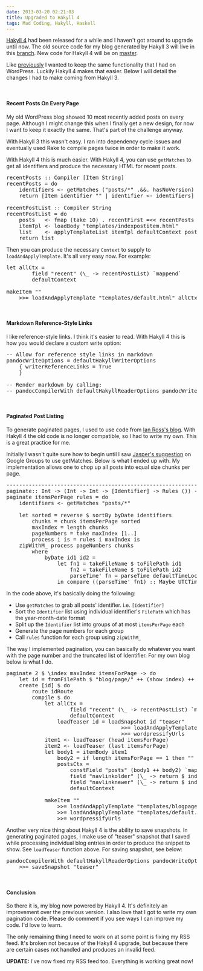 ```yaml
---
date: 2013-03-20 02:21:03
title: Upgraded to Hakyll 4
tags: Mad Coding, Hakyll, Haskell
---
```

[Hakyll 4][3] had been released for a while and I haven't got around to upgrade
until now. The old source code for my blog generated by Hakyll 3 will live in
this [branch][1]. New code for Hakyll 4 will be on [master][2].

Like [previously][4] I wanted to keep the same functionality that I had on
WordPress. Luckily Hakyll 4 makes that easier. Below I will detail the changes I
had to make coming from Hakyll 3.

<br>

#### Recent Posts On Every Page

My old WordPress blog showed 10 most recently added posts on every page.
Although I might change this when I finally get a new design, for now I want to
keep it exactly the same. That's part of the challenge anyway.

With Hakyll 3 this wasn't easy. I ran into dependency cycle issues and eventually
used Rake to compile pages twice in order to make it work.

With Hakyll 4 this is much easier. With Hakyll 4, you can use `getMatches` to
get all identifiers and produce the necessary HTML for recent posts.

<pre class="brush:c">
recentPosts :: Compiler [Item String]
recentPosts = do
    identifiers <- getMatches ("posts/*" .&&. hasNoVersion)
    return [Item identifier "" | identifier <- identifiers]

recentPostList :: Compiler String
recentPostList = do
    posts   <- fmap (take 10) . recentFirst =<< recentPosts
    itemTpl <- loadBody "templates/indexpostitem.html"
    list    <- applyTemplateList itemTpl defaultContext posts
    return list
</pre>

Then you can produce the necessary `Context` to supply to
`loadAndApplyTemplate`. It's all very easy now. For example:

<pre class="brush:c">
let allCtx =
        field "recent" (\_ -> recentPostList) `mappend`
        defaultContext

makeItem ""
    >>= loadAndApplyTemplate "templates/default.html" allCtx
</pre>

<br>

#### Markdown Reference-Style Links

I like reference-style links. I think it's easier to read. With Hakyll 4 this
is how you would declare a custom write option:

<pre class="brush:haskell">
-- Allow for reference style links in markdown
pandocWriteOptions = defaultHakyllWriterOptions
    { writerReferenceLinks = True
    }

-- Render markdown by calling:
-- pandocCompilerWith defaultHakyllReaderOptions pandocWriteOptions
</pre>

<br>

#### Paginated Post Listing

To generate paginated pages, I used to use code from [Ian Ross's blog][5]. With
Hakyll 4 the old code is no longer compatible, so I had to write my own. This is
a great practice for me.

Initially I wasn't quite sure how to begin until I saw [Jasper's suggestion][6]
on Google Groups to use getMatches. Below is what I ended up with. My
implementation allows one to chop up all posts into equal size chunks per page.

<pre class="brush:c">
--------------------------------------------------------------------------------
paginate:: Int -> (Int -> Int -> [Identifier] -> Rules ()) -> Rules ()
paginate itemsPerPage rules = do
    identifiers <- getMatches "posts/*"

    let sorted = reverse $ sortBy byDate identifiers
        chunks = chunk itemsPerPage sorted
        maxIndex = length chunks
        pageNumbers = take maxIndex [1..]
        process i is = rules i maxIndex is
    zipWithM_ process pageNumbers chunks
        where
            byDate id1 id2 =
                let fn1 = takeFileName $ toFilePath id1
                    fn2 = takeFileName $ toFilePath id2
                    parseTime' fn = parseTime defaultTimeLocale "%Y-%m-%d" $ intercalate "-" $ take 3 $ splitAll "-" fn
                in compare ((parseTime' fn1) :: Maybe UTCTime) ((parseTime' fn2) :: Maybe UTCTime)
</pre>

In the code above, it's basically doing the following:

- Use `getMatches` to grab all posts' identifier. i.e. `[Identifier]`
- Sort the `Identifier` list using individual identifier's `FilePath` which has the
  year-month-date format
- Split up the `Identifier` list into groups of at most `itemsPerPage` each
- Generate the page numbers for each group
- Call `rules` function for each group using `zipWithM_`

The way I implemented pagination, you can basically do whatever you want with
the page number and the truncated list of Identifier. For my own blog below is
what I do.

<pre class="brush:c">
paginate 2 $ \index maxIndex itemsForPage -> do
    let id = fromFilePath $ "blog/page/" ++ (show index) ++ "/index.html"
    create [id] $ do
        route idRoute
        compile $ do
            let allCtx =
                    field "recent" (\_ -> recentPostList) `mappend`
                    defaultContext
                loadTeaser id = loadSnapshot id "teaser"
                                    >>= loadAndApplyTemplate "templates/teaser.html" (teaserCtx tags)
                                    >>= wordpressifyUrls
            item1 <- loadTeaser (head itemsForPage)
            item2 <- loadTeaser (last itemsForPage)
            let body1 = itemBody item1
                body2 = if length itemsForPage == 1 then "" else itemBody item2
                postsCtx =
                    constField "posts" (body1 ++ body2) `mappend`
                    field "navlinkolder" (\_ -> return $ indexNavLink index 1 maxIndex) `mappend`
                    field "navlinknewer" (\_ -> return $ indexNavLink index (-1) maxIndex) `mappend`
                    defaultContext

            makeItem ""
                >>= loadAndApplyTemplate "templates/blogpage.html" postsCtx
                >>= loadAndApplyTemplate "templates/default.html" allCtx
                >>= wordpressifyUrls
</pre>

Another very nice thing about Hakyll 4 is the ability to save snapshots. In
generating paginated pages, I make use of "teaser" snapshot that I saved while
processing individual blog entries in order to produce the snippet to show. See
`loadTeaser` function above. For saving snapshot, see below:

<pre class="brush:c">
pandocCompilerWith defaultHakyllReaderOptions pandocWriteOptions
    >>= saveSnapshot "teaser"
</pre>

<br>

#### Conclusion

So there it is, my blog now powered by Hakyll 4. It's definitely an improvement
over the previous version. I also love that I got to write my own pagination
code. Please do comment if you see ways I can improve my code. I'd love to
learn.

The only remaining thing I need to work on at some point is fixing my RSS
feed. It's broken not because of the Hakyll 4 upgrade, but because there are
certain cases not handled and produces an invalid feed.

**UPDATE:** I've now fixed my RSS feed too. Everything is working great now!

  [1]: https://github.com/dannysu/hakyll-blog/tree/hakyll3
  [2]: https://github.com/dannysu/hakyll-blog
  [3]: http://jaspervdj.be/posts/2013-01-16-hakyll-4.0.html
  [4]: /2012/07/26/hakyll-blog/
  [5]: https://github.com/ian-ross/blog
  [6]: https://groups.google.com/d/msg/hakyll/eqaFDplY2cc/V0bBQTwAq94J
